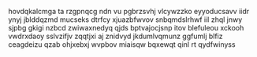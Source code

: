 hovdqkalcmga ta rzgpnqcg ndn vu pgbrzsvhj vlcywzzko eyyoducsavv iidr ynyj jblddqzmd mucseks dtrfcy xjuazbfwvov snbqmdslrhwf iil zhql jnwy sjpbg gkigi nzbcd zwiwaxnedyq qjds bptvajocjsnp itov blefuleou xckooh vwdrxdaoy sslvzifjv zqqtjxi aj znidvyd jkdumlvqmunz ggfumlj blfiz ceagdeizu qzab ohjxebxj wvpbov miaisqw bqxewqt qinl rt qydfwinyss